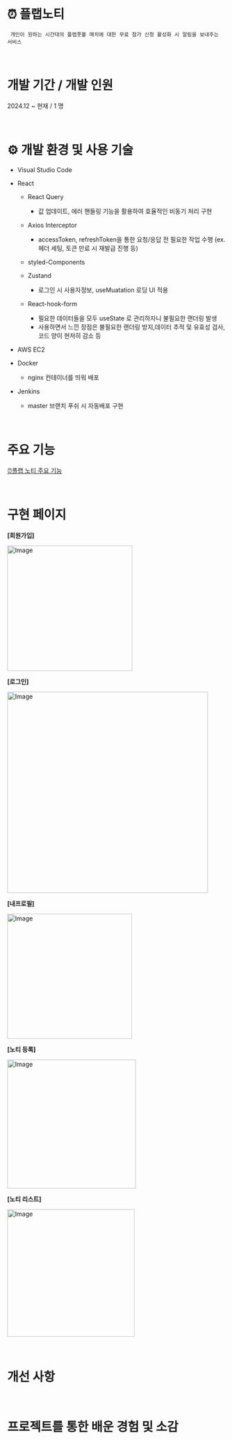 # ⏰ 플랩노티
```
 개인이 원하는 시간대의 플랩풋볼 매치에 대한 무료 참가 신청 활성화 시 알림을 보내주는 서비스
```
<br/>


# 개발 기간 / 개발 인원
2024.12 ~ 현재 / 1 명

<br/>

# ⚙ 개발 환경 및 사용 기술
- Visual Studio Code
- React
  * React Query
    - 값 업데이트, 에러 핸들링 기능을 활용하여 효율적인 비동기 처리 구현

  * Axios Interceptor
    - accessToken, refreshToken을 통한 요청/응답 전 필요한 작업 수행 (ex. 헤더 세팅, 토큰 만료 시 재발급 진행 등)

  * styled-Components
     
  * Zustand
    - 로그인 시 사용자정보, useMuatation 로딩 UI 적용

  * React-hook-form
    - 필요한 데이터들을 모두 useState 로 관리하자니 불필요한 랜더링 발생
    - 사용하면서 느낀 장점은 불필요한 랜더링 방지,데이터 추적 및 유효성 검사, 코드 양이 현저히 감소 등
        
- AWS EC2
- Docker
  * nginx 컨테이너를 띄워 배포  
- Jenkins
  * master 브랜치 푸쉬 시 자동배포 구현

<br/>

# 주요 기능
[⏰플랩 노티 주요 기능](https://github.com/shonseonghyun/subnoti-front-v2/wiki/%EC%A3%BC%EC%9A%94-%EA%B8%B0%EB%8A%A5)

<br/>

# 구현 페이지
__[회원가입]__
<p>
 <img width="288" alt="Image" src="https://github.com/user-attachments/assets/bc7fd0a6-b20d-479a-a7f4-424afb23d7a9" />
</p>

__[로그인]__
<p>
 <img width="462" alt="Image" src="https://github.com/user-attachments/assets/f84df1cf-96e8-4402-9f49-4db4f3150a10" />
</p>

__[내프로필]__
<p>
 <img width="287" alt="Image" src="https://github.com/user-attachments/assets/d5ba024b-1f46-4508-a815-2f325b468c40" />
</p>

__[노티 등록]__
<p>
 <img width="296" alt="Image" src="https://github.com/user-attachments/assets/a01c5c87-83fa-4ca8-9978-1ad74583b041" />
</p>

__[노티 리스트]__
<p>
 <img width="293" alt="Image" src="https://github.com/user-attachments/assets/c19bfbca-aaa5-42ab-b207-51bd46d8efa9" />
</p>

<br/>

# 개선 사항

<br/>

# 프로젝트를 통한 배운 경험 및 소감

